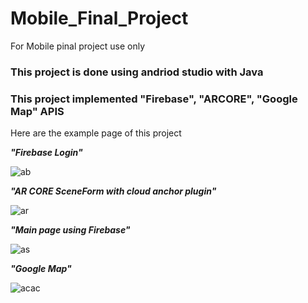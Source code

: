 # Mobile_Final_Project
For Mobile pinal project use only

### This project is done using andriod studio with Java 

### This project implemented "Firebase", "ARCORE", "Google Map" APIS ###

Here are the example page of this project

***"Firebase Login"***

![ab](https://user-images.githubusercontent.com/45889437/90398231-a9349580-e0cb-11ea-9f09-bcd404cd711c.JPG)

***"AR CORE SceneForm with cloud anchor plugin"***

![ar](https://user-images.githubusercontent.com/45889437/90398237-aafe5900-e0cb-11ea-9519-1cefd0ab49a4.jpg)

***"Main page using Firebase"***

![as](https://user-images.githubusercontent.com/45889437/90398244-adf94980-e0cb-11ea-96e1-da85460d0dfd.png)

***"Google Map"***

![acac](https://user-images.githubusercontent.com/45889437/90398245-ae91e000-e0cb-11ea-9be6-e21afc1795f9.jpg)

